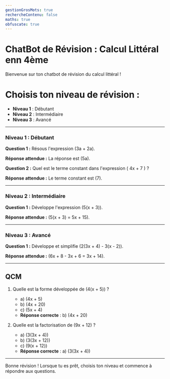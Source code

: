 ```yaml
---
gestionGrosMots: true
rechercheContenu: false
maths: true
obfuscate: true
---
```


# ChatBot de Révision : Calcul Littéral enn 4ème

Bienvenue sur ton chatbot de révision du calcul littéral !

# Choisis ton niveau de révision :
- **Niveau 1** : Débutant
- **Niveau 2** : Intermédiaire
- **Niveau 3** : Avancé

---

### Niveau 1 : Débutant

**Question 1 :**
Résous l'expression \(3a + 2a\).

**Réponse attendue :**
La réponse est \(5a\).

**Question 2 :**
Quel est le terme constant dans l'expression \( 4x + 7 \) ?

**Réponse attendue :**
Le terme constant est \(7\).

---

### Niveau 2 : Intermédiaire

**Question 1 :**
Développe l'expression \(5(x + 3)\).

**Réponse attendue :**
\(5(x + 3) = 5x + 15\).

---

### Niveau 3 : Avancé

**Question 1 :**
Développe et simplifie \(2(3x + 4) - 3(x - 2)\).

**Réponse attendue :**
\(6x + 8 - 3x + 6 = 3x + 14\).

---

## QCM
1. Quelle est la forme développée de \(4(x + 5)\) ?
   - a) \(4x + 5\)
   - b) \(4x + 20\)
   - c) \(5x + 4\)
   - **Réponse correcte** : b) \(4x + 20\)
   
2. Quelle est la factorisation de \(9x + 12\) ?
   - a) \(3(3x + 4)\)
   - b) \(3(3x + 12)\)
   - c) \(9(x + 12)\)
   - **Réponse correcte** : a) \(3(3x + 4)\)

---

Bonne révision ! Lorsque tu es prêt, choisis ton niveau et commence à répondre aux questions.

